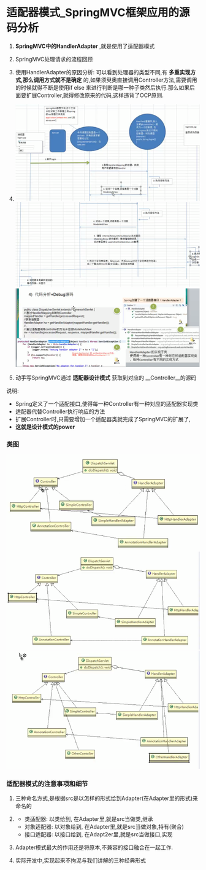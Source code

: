 # 适配器模式_SpringMVC框架应用的源码分析

1. __SpringMVC中的HandlerAdapter__ ,就是使用了适配器模式

2. SpringMVC处理请求的流程回顾

3. 使用HandlerAdapter的原因分析: 
 可以看到处理器的类型不同,有 __多重实现方式,那么调用方式就不是确定__ 的,如果须臾奥直接调用Controller方法,需要调用的时候就得不断是使用if else 来进行判断是哪一种子类然后执行.那么如果后面要扩展Controller,就得修改原来的代码,这样违背了OCP原则.
4. 
     ![](./img/QQ截图20210205101252.png)
     ![](./img/QQ截图20210205101341.png)
     ![](./img/QQ截图20210205101526.png)
 
5. 动手写SpringMVC通过 __适配器设计模式__ 获取到对应的 __Controller__的源码

说明:
- Spring定义了一个适配接口,使得每一种Controller有一种对应的适配器实现类
- 适配器代替Controller执行响应的方法
- 扩展Controller时,只需要增加一个适配器类就完成了SpringMVC的扩展了,
- __这就是设计模式的power__


### 类图

![](./img/QQ截图20210205104007.png)
![](./img/QQ截图20210205104100.png)
![](./img/QQ截图20210205104744.png)

### 适配器模式的注意事项和细节

1. 三种命名方式,是根据src是以怎样的形式给到Adapter(在Adapter里的形式)来命名的

2. 
    - 类适配器: 以类给到, 在Adapter里,就是src当做类,继承
    - 对象适配器: 以对象给到, 在Adapter里,就是src当做对象,持有(聚合)
    - 接口适配器: 以接口给到, 在Adapt2er里,就是src当做接口,实现
    
3. Adapter模式最大的作用还是将原本,不兼容的接口融合在一起工作.
4. 实际开发中,实现起来不拘泥与我们讲解的三种经典形式

    
    